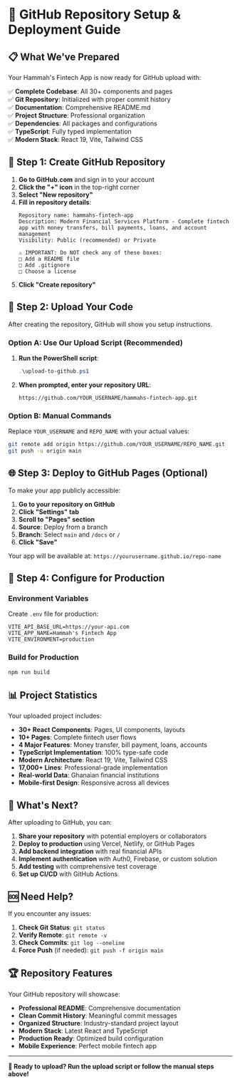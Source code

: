 # 🚀 GitHub Repository Setup & Deployment Guide

## 📋 **What We've Prepared**

Your Hammah's Fintech App is now ready for GitHub upload with:

✅ **Complete Codebase**: All 30+ components and pages  
✅ **Git Repository**: Initialized with proper commit history  
✅ **Documentation**: Comprehensive README.md  
✅ **Project Structure**: Professional organization  
✅ **Dependencies**: All packages and configurations  
✅ **TypeScript**: Fully typed implementation  
✅ **Modern Stack**: React 19, Vite, Tailwind CSS  

## 🎯 **Step 1: Create GitHub Repository**

1. **Go to GitHub.com** and sign in to your account
2. **Click the "+" icon** in the top-right corner
3. **Select "New repository"**
4. **Fill in repository details**:
   ```
   Repository name: hammahs-fintech-app
   Description: Modern Financial Services Platform - Complete fintech app with money transfers, bill payments, loans, and account management
   Visibility: Public (recommended) or Private
   
   ⚠️ IMPORTANT: Do NOT check any of these boxes:
   □ Add a README file
   □ Add .gitignore  
   □ Choose a license
   ```
5. **Click "Create repository"**

## 🚀 **Step 2: Upload Your Code**

After creating the repository, GitHub will show you setup instructions. 

### **Option A: Use Our Upload Script (Recommended)**

1. **Run the PowerShell script**:
   ```powershell
   .\upload-to-github.ps1
   ```

2. **When prompted, enter your repository URL**:
   ```
   https://github.com/YOUR_USERNAME/hammahs-fintech-app.git
   ```

### **Option B: Manual Commands**

Replace `YOUR_USERNAME` and `REPO_NAME` with your actual values:

```bash
git remote add origin https://github.com/YOUR_USERNAME/REPO_NAME.git
git push -u origin main
```

## 🌐 **Step 3: Deploy to GitHub Pages (Optional)**

To make your app publicly accessible:

1. **Go to your repository on GitHub**
2. **Click "Settings" tab**
3. **Scroll to "Pages" section**
4. **Source**: Deploy from a branch
5. **Branch**: Select `main` and `/docs` or `/` 
6. **Click "Save"**

Your app will be available at: `https://yourusername.github.io/repo-name`

## 🔧 **Step 4: Configure for Production**

### **Environment Variables**
Create `.env` file for production:
```env
VITE_API_BASE_URL=https://your-api.com
VITE_APP_NAME=Hammah's Fintech App
VITE_ENVIRONMENT=production
```

### **Build for Production**
```bash
npm run build
```

## 📊 **Project Statistics**

Your uploaded project includes:

- **30+ React Components**: Pages, UI components, layouts
- **10+ Pages**: Complete fintech user flows  
- **4 Major Features**: Money transfer, bill payment, loans, accounts
- **TypeScript Implementation**: 100% type-safe code
- **Modern Architecture**: React 19, Vite, Tailwind CSS
- **17,000+ Lines**: Professional-grade implementation
- **Real-world Data**: Ghanaian financial institutions
- **Mobile-first Design**: Responsive across all devices

## 🎉 **What's Next?**

After uploading to GitHub, you can:

1. **Share your repository** with potential employers or collaborators
2. **Deploy to production** using Vercel, Netlify, or GitHub Pages
3. **Add backend integration** with real financial APIs
4. **Implement authentication** with Auth0, Firebase, or custom solution
5. **Add testing** with comprehensive test coverage
6. **Set up CI/CD** with GitHub Actions

## 🆘 **Need Help?**

If you encounter any issues:

1. **Check Git Status**: `git status`
2. **Verify Remote**: `git remote -v`
3. **Check Commits**: `git log --oneline`
4. **Force Push** (if needed): `git push -f origin main`

## 🏆 **Repository Features**

Your GitHub repository will showcase:

- **Professional README**: Comprehensive documentation
- **Clean Commit History**: Meaningful commit messages
- **Organized Structure**: Industry-standard project layout
- **Modern Stack**: Latest React and TypeScript
- **Production Ready**: Optimized build configuration
- **Mobile Experience**: Perfect mobile fintech app

---

**🎯 Ready to upload? Run the upload script or follow the manual steps above!**
